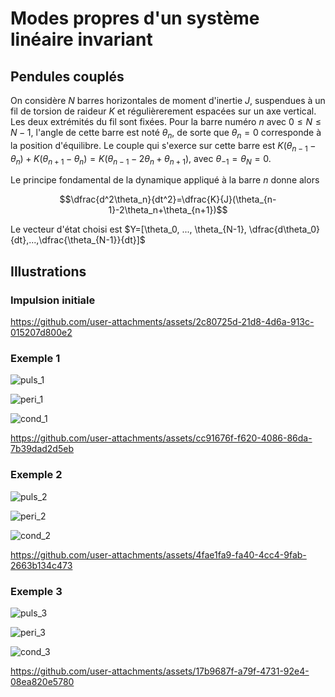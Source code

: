 # Modes propres d'un système linéaire invariant

## Pendules couplés

On considère $N$ barres horizontales de moment d'inertie $J$, suspendues à un fil de torsion de raideur $K$ et régulièrerement espacées sur un axe vertical. Les deux extrémités du fil sont fixées. Pour la barre numéro $n$ avec $0\leq N \leq N-1$, l'angle de cette barre est noté $\theta_n$, de sorte que $\theta_n=0$ corresponde à la position d'équilibre. Le couple qui s'exerce sur cette barre est $K(\theta_{n-1}-\theta_n) + K(\theta_{n+1}-\theta_n)=K(\theta_{n-1}-2\theta_n+\theta_{n+1})$, avec $\theta_{-1}=\theta_N=0$.

Le principe fondamental de la dynamique appliqué à la barre $n$ donne alors

$$\dfrac{d^2\theta_n}{dt^2}=\dfrac{K}{J}(\theta_{n-1}-2\theta_n+\theta_{n+1})$$

Le vecteur d'état choisi est $Y=[\theta_0, ..., \theta_{N-1}, \dfrac{d\theta_0}{dt},...,\dfrac{\theta_{N-1}}{dt}]$
 
## Illustrations

### Impulsion initiale

https://github.com/user-attachments/assets/2c80725d-21d8-4d6a-913c-015207d800e2

### Exemple 1

![puls_1](https://github.com/user-attachments/assets/67026d3f-120c-4ff4-892d-b11f21a61507)

![peri_1](https://github.com/user-attachments/assets/75e62acc-fad3-4aeb-9601-50c2baf802de)

![cond_1](https://github.com/user-attachments/assets/7e4266bb-dfbc-4af2-a88d-f1c623f5179f)

https://github.com/user-attachments/assets/cc91676f-f620-4086-86da-7b39dad2d5eb

### Exemple 2

![puls_2](https://github.com/user-attachments/assets/7567ff9d-2d39-4276-955b-838ef3889a4d)

![peri_2](https://github.com/user-attachments/assets/7b915255-810a-4b11-8264-eccaa4e62f71)

![cond_2](https://github.com/user-attachments/assets/3eda74c2-9e05-40f5-b170-7565704b6285)

https://github.com/user-attachments/assets/4fae1fa9-fa40-4cc4-9fab-2663b134c473

### Exemple 3

![puls_3](https://github.com/user-attachments/assets/9616e04b-9ed2-4fae-946c-26450beca1a6)

![peri_3](https://github.com/user-attachments/assets/7c5133bc-2e54-45c5-a9fe-d8292c6b0419)

![cond_3](https://github.com/user-attachments/assets/5281ac57-002d-4c23-9719-819520cbb26b)

https://github.com/user-attachments/assets/17b9687f-a79f-4731-92e4-08ea820e5780





